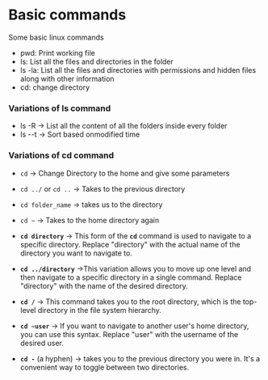 # Basic commands
Some basic linux commands

- pwd: Print working file
- ls: List all the files and directories in the folder
- ls -la: List all the files and directories with permissions and hidden files along with other information
- cd: change directory

### Variations of ls command

- ls -R → List all the content of all the folders inside every folder
- ls --t → Sort based onmodified time

### Variations of cd command
- `cd` → Change Directory to the home and give some parameters

- `cd ../` or `cd ..` → Takes to the previous directory

- `cd folder_name` → takes us to the directory

- `cd ~` → Takes to the home directory again

- **`cd directory`** → This form of the **`cd`** command is used to navigate to a specific directory. Replace "directory" with the actual name of the directory you want to navigate to.

- **`cd ../directory`** →This variation allows you to move up one level and then navigate to a specific directory in a single command. Replace "directory" with the name of the desired directory.

- **`cd /`** → This command takes you to the root directory, which is the top-level directory in the file system hierarchy.

- **`cd ~user`** → If you want to navigate to another user's home directory, you can use this syntax. Replace "user" with the username of the desired user.

- **`cd -`** (a hyphen) → takes you to the previous directory you were in. It's a convenient way to toggle between two directories.
